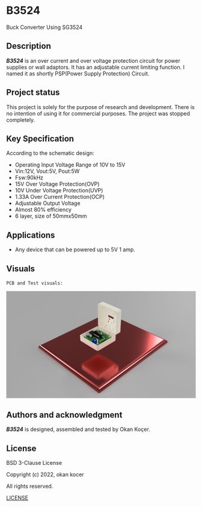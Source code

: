 # B3524
Buck Converter Using SG3524

## Description

***B3524*** is an over current and over voltage  protection circuit for power supplies or wall adaptors. It has an adjustable current limiting function. I named it as shortly PSP(Power Supply Protection) Circuit.
	
## Project status

  This project is solely for the purpose of research and development. There is no intention of using it for commercial purposes. The project was stopped completely.  

## Key Specification

According to the schematic design:
	
- Operating Input Voltage Range of 10V to 15V
- Vin:12V, Vout:5V, Pout:5W
- Fsw:90kHz
- 15V Over Voltage Protection(OVP)
- 10V Under Voltage Protection(UVP)
- 1.33A Over Current Protection(OCP)
- Adjustable Output Voltage
- Almost 80% efficiency
- 6 layer, size of 50mmx50mm
 
## Applications

- Any device that can be powered up to 5V 1 amp.
	
## Visuals
	
	PCB and Test visuals:
	
![](https://github.com/oknkcr/B3524/blob/main/Images/3D/BUCK3524PCB_261222_2022-Dec-25_09-57-44PM-000_CustomizedView3440821548_png.png)
	
## Authors and acknowledgment

***B3524*** is designed, assembled and tested by Okan Koçer.

## License
	
BSD 3-Clause License
	
Copyright (c) 2022, okan kocer
	
All rights reserved.
	
[LICENSE](LICENSE)
